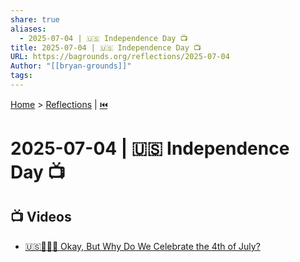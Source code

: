 ```yaml
---
share: true
aliases:
  - 2025-07-04 | 🇺🇸 Independence Day 📺
title: 2025-07-04 | 🇺🇸 Independence Day 📺
URL: https://bagrounds.org/reflections/2025-07-04
Author: "[[bryan-grounds]]"
tags: 
---
```

[Home](../index.md) > [Reflections](./index.md) | [⏮️](./2025-07-03.md)  
# 2025-07-04 | 🇺🇸 Independence Day 📺  
## 📺 Videos  
- [🇺🇸🎂🎉🤔 Okay, But Why Do We Celebrate the 4th of July?](../videos/okay-but-why-do-we-celebrate-the-4th-of-july.md)